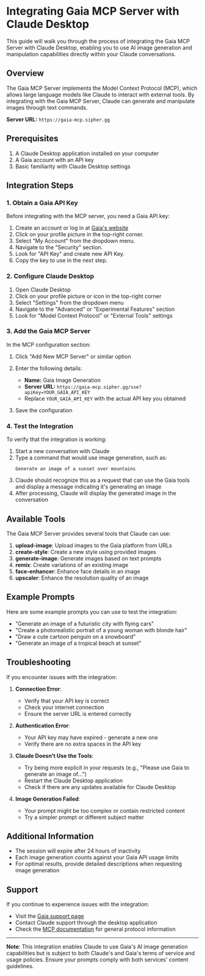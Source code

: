 # Integrating Gaia MCP Server with Claude Desktop

This guide will walk you through the process of integrating the Gaia MCP Server with Claude Desktop, enabling you to use AI image generation and manipulation capabilities directly within your Claude conversations.

## Overview

The Gaia MCP Server implements the Model Context Protocol (MCP), which allows large language models like Claude to interact with external tools. By integrating with the Gaia MCP Server, Claude can generate and manipulate images through text commands.

**Server URL:** `https://gaia-mcp.sipher.gg`

## Prerequisites

1. A Claude Desktop application installed on your computer
2. A Gaia account with an API key
3. Basic familiarity with Claude Desktop settings

## Integration Steps

### 1. Obtain a Gaia API Key

Before integrating with the MCP server, you need a Gaia API key:

1. Create an account or log in at [Gaia's website](https://protogaia.com)
2. Click on your profile picture in the top-right corner.
3. Select "My Account" from the dropdown menu.
4. Navigate to the "Security" section.
5. Look for "API Key" and create new API Key.
6. Copy the key to use in the next step.

### 2. Configure Claude Desktop

1. Open Claude Desktop
2. Click on your profile picture or icon in the top-right corner
3. Select "Settings" from the dropdown menu
4. Navigate to the "Advanced" or "Experimental Features" section
5. Look for "Model Context Protocol" or "External Tools" settings

### 3. Add the Gaia MCP Server

In the MCP configuration section:

1. Click "Add New MCP Server" or similar option
2. Enter the following details:

   - **Name:** Gaia Image Generation
   - **Server URL:** `https://gaia-mcp.sipher.gg/sse?apiKey=YOUR_GAIA_API_KEY`
   - Replace `YOUR_GAIA_API_KEY` with the actual API key you obtained

3. Save the configuration

### 4. Test the Integration

To verify that the integration is working:

1. Start a new conversation with Claude
2. Type a command that would use image generation, such as:
   ```
   Generate an image of a sunset over mountains
   ```
3. Claude should recognize this as a request that can use the Gaia tools and display a message indicating it's generating an image
4. After processing, Claude will display the generated image in the conversation

## Available Tools

The Gaia MCP Server provides several tools that Claude can use:

1. **upload-image**: Upload images to the Gaia platform from URLs
2. **create-style**: Create a new style using provided images
3. **generate-image**: Generate images based on text prompts
4. **remix**: Create variations of an existing image
5. **face-enhancer**: Enhance face details in an image
6. **upscaler**: Enhance the resolution quality of an image

## Example Prompts

Here are some example prompts you can use to test the integration:

- "Generate an image of a futuristic city with flying cars"
- "Create a photorealistic portrait of a young woman with blonde hair"
- "Draw a cute cartoon penguin on a snowboard"
- "Generate an image of a tropical beach at sunset"

## Troubleshooting

If you encounter issues with the integration:

1. **Connection Error**:

   - Verify that your API key is correct
   - Check your internet connection
   - Ensure the server URL is entered correctly

2. **Authentication Error**:

   - Your API key may have expired - generate a new one
   - Verify there are no extra spaces in the API key

3. **Claude Doesn't Use the Tools**:

   - Try being more explicit in your requests (e.g., "Please use Gaia to generate an image of...")
   - Restart the Claude Desktop application
   - Check if there are any updates available for Claude Desktop

4. **Image Generation Failed**:
   - Your prompt might be too complex or contain restricted content
   - Try a simpler prompt or different subject matter

## Additional Information

- The session will expire after 24 hours of inactivity
- Each image generation counts against your Gaia API usage limits
- For optimal results, provide detailed descriptions when requesting image generation

## Support

If you continue to experience issues with the integration:

- Visit the [Gaia support page](https://protogaia.com/support)
- Contact Claude support through the desktop application
- Check the [MCP documentation](https://modelcontextprotocol.io) for general protocol information

---

**Note**: This integration enables Claude to use Gaia's AI image generation capabilities but is subject to both Claude's and Gaia's terms of service and usage policies. Ensure your prompts comply with both services' content guidelines.
